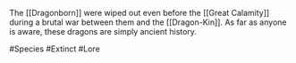 The [[Dragonborn]] were wiped out even before the [[Great Calamity]] during a brutal war between them and the [[Dragon-Kin]]. As far as anyone is aware, these dragons are simply ancient history.

#Species #Extinct #Lore